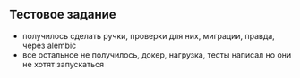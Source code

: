 ## Тестовое задание
- получилось сделать ручки, проверки для них, миграции, правда, через alembic
- все остальное не получилось, докер, нагрузка, тесты написал но они не хотят запускаться
